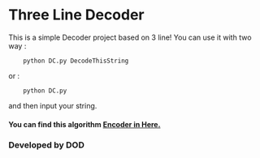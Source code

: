 # Three Line Decoder
This is a simple Decoder project based on 3 line!
You can use it with two way :
```
    python DC.py DecodeThisString   
```
or :
```
    python DC.py 
```
and then input your string.

#### You can find this algorithm [Encoder in Here.](https://github.com/Warm-Hearted-Snowman/Three_Line_Encoder)

### Developed by DOD
